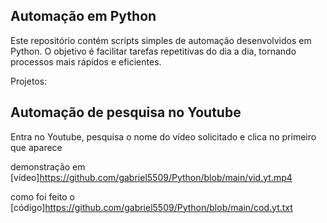 ## Automação em Python

Este repositório contém scripts simples de automação desenvolvidos em Python. O objetivo é facilitar tarefas repetitivas do dia a dia, tornando processos mais rápidos e eficientes.

Projetos:
## Automação de pesquisa no Youtube
Entra no Youtube, pesquisa o nome do vídeo solicitado e clica no primeiro que aparece

demonstração em [vídeo]https://github.com/gabriel5509/Python/blob/main/vid.yt.mp4

como foi feito o [código]https://github.com/gabriel5509/Python/blob/main/cod.yt.txt
